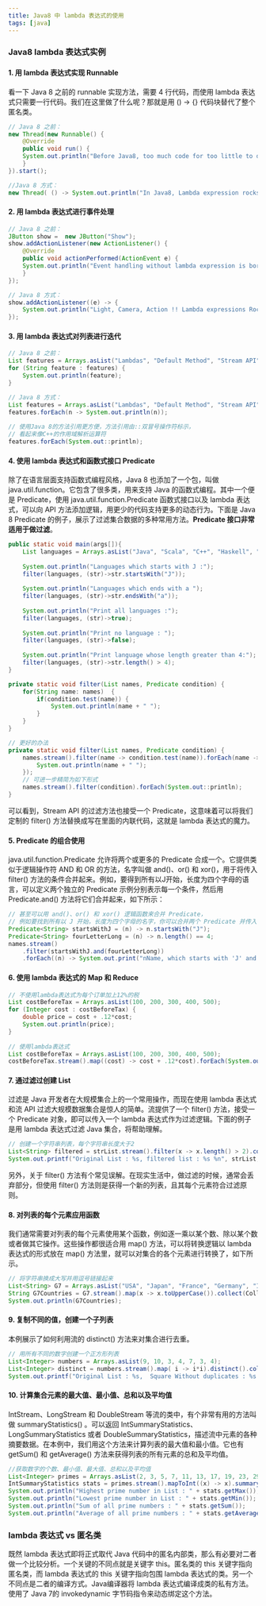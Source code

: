 ```yaml
---
title: Java8 中 lambda 表达式的使用
tags: [java]
---
```


### Java8 lambda 表达式实例

#### 1. 用 lambda 表达式实现 Runnable

看一下 Java 8 之前的 runnable 实现方法，需要 4 行代码，而使用 lambda 表达式只需要一行代码。我们在这里做了什么呢？那就是用 () -> {} 代码块替代了整个匿名类。

```java
// Java 8 之前：
new Thread(new Runnable() {
    @Override
    public void run() {
    System.out.println("Before Java8, too much code for too little to do");
    }
}).start();

//Java 8 方式：
new Thread( () -> System.out.println("In Java8, Lambda expression rocks !!") ).start();
```

#### 2. 用 lambda 表达式进行事件处理

````java
// Java 8 之前：
JButton show =  new JButton("Show");
show.addActionListener(new ActionListener() {
    @Override
    public void actionPerformed(ActionEvent e) {
    System.out.println("Event handling without lambda expression is boring");
    }
});

// Java 8 方式：
show.addActionListener((e) -> {
    System.out.println("Light, Camera, Action !! Lambda expressions Rocks");
});
````

#### 3. 用 lambda 表达式对列表进行迭代

```java
// Java 8 之前：
List features = Arrays.asList("Lambdas", "Default Method", "Stream API", "Date and Time API");
for (String feature : features) {
    System.out.println(feature);
}

// Java 8 方式：
List features = Arrays.asList("Lambdas", "Default Method", "Stream API", "Date and Time API");
features.forEach(n -> System.out.println(n));
 
// 使用Java 8的方法引用更方便，方法引用由::双冒号操作符标示，
// 看起来像C++的作用域解析运算符
features.forEach(System.out::println);
```

#### 4. 使用 lambda 表达式和函数式接口 Predicate

除了在语言层面支持函数式编程风格，Java 8 也添加了一个包，叫做 java.util.function。它包含了很多类，用来支持 Java 的函数式编程。其中一个便是 Predicate，使用 java.util.function.Predicate 函数式接口以及 lambda 表达式，可以向 API 方法添加逻辑，用更少的代码支持更多的动态行为。下面是 Java 8 Predicate 的例子，展示了过滤集合数据的多种常用方法。**Predicate 接口非常适用于做过滤**。

```java
public static void main(args[]){
    List languages = Arrays.asList("Java", "Scala", "C++", "Haskell", "Lisp");
 
    System.out.println("Languages which starts with J :");
    filter(languages, (str)->str.startsWith("J"));
 
    System.out.println("Languages which ends with a ");
    filter(languages, (str)->str.endsWith("a"));
 
    System.out.println("Print all languages :");
    filter(languages, (str)->true);
 
    System.out.println("Print no language : ");
    filter(languages, (str)->false);
 
    System.out.println("Print language whose length greater than 4:");
    filter(languages, (str)->str.length() > 4);
}

private static void filter(List names, Predicate condition) {
    for(String name: names)  {
        if(condition.test(name)) {
            System.out.println(name + " ");
        }
    }
}

// 更好的办法
private static void filter(List names, Predicate condition) {
    names.stream().filter(name -> condition.test(name)).forEach(name -> {
        System.out.println(name + " ");
    });
    // 可进一步精简为如下形式
    names.stream().filter(condition).forEach(System.out::println);
}
```

可以看到，Stream API 的过滤方法也接受一个 Predicate，这意味着可以将我们定制的 filter() 方法替换成写在里面的内联代码，这就是 lambda 表达式的魔力。

#### 5. Predicate 的组合使用

java.util.function.Predicate 允许将两个或更多的 Predicate 合成一个。它提供类似于逻辑操作符 AND 和 OR 的方法，名字叫做 and()、or() 和 xor()，用于将传入 filter() 方法的条件合并起来。例如，要得到所有以J开始，长度为四个字母的语言，可以定义两个独立的 Predicate 示例分别表示每一个条件，然后用  Predicate.and() 方法将它们合并起来，如下所示：

```java
// 甚至可以用 and()、or() 和 xor() 逻辑函数来合并 Predicate，
// 例如要找到所有以 J 开始，长度为四个字母的名字，你可以合并两个 Predicate 并传入
Predicate<String> startsWithJ = (n) -> n.startsWith("J");
Predicate<String> fourLetterLong = (n) -> n.length() == 4;
names.stream()
    .filter(startsWithJ.and(fourLetterLong))
    .forEach((n) -> System.out.print("nName, which starts with 'J' and four letter long is : " + n));
```

#### 6. 使用 lambda 表达式的 Map 和 Reduce

```java
// 不使用lambda表达式为每个订单加上12%的税
List costBeforeTax = Arrays.asList(100, 200, 300, 400, 500);
for (Integer cost : costBeforeTax) {
    double price = cost + .12*cost;
    System.out.println(price);
}
 
// 使用lambda表达式
List costBeforeTax = Arrays.asList(100, 200, 300, 400, 500);
costBeforeTax.stream().map((cost) -> cost + .12*cost).forEach(System.out::println);
```

#### 7. 通过滤过创建 List

过滤是 Java 开发者在大规模集合上的一个常用操作，而现在使用 lambda 表达式和流 API 过滤大规模数据集合是惊人的简单。流提供了一个 filter() 方法，接受一个 Predicate 对象，即可以传入一个 lambda 表达式作为过滤逻辑。下面的例子是用 lambda 表达式过滤 Java 集合，将帮助理解。

```java
// 创建一个字符串列表，每个字符串长度大于2
List<String> filtered = strList.stream().filter(x -> x.length() > 2).collect(Collectors.toList());
System.out.printf("Original List : %s, filtered list : %s %n", strList, filtered);
```

另外，关于 filter() 方法有个常见误解。在现实生活中，做过滤的时候，通常会丢弃部分，但使用 filter() 方法则是获得一个新的列表，且其每个元素符合过滤原则。

#### 8. 对列表的每个元素应用函数

我们通常需要对列表的每个元素使用某个函数，例如逐一乘以某个数、除以某个数或者做其它操作。这些操作都很适合用 map() 方法，可以将转换逻辑以 lambda 表达式的形式放在 map() 方法里，就可以对集合的各个元素进行转换了，如下所示。

```java
// 将字符串换成大写并用逗号链接起来
List<String> G7 = Arrays.asList("USA", "Japan", "France", "Germany", "Italy", "U.K.","Canada");
String G7Countries = G7.stream().map(x -> x.toUpperCase()).collect(Collectors.joining(", "));
System.out.println(G7Countries);
```

#### 9. 复制不同的值，创建一个子列表

本例展示了如何利用流的 distinct() 方法来对集合进行去重。

```java
// 用所有不同的数字创建一个正方形列表
List<Integer> numbers = Arrays.asList(9, 10, 3, 4, 7, 3, 4);
List<Integer> distinct = numbers.stream().map( i -> i*i).distinct().collect(Collectors.toList());
System.out.printf("Original List : %s,  Square Without duplicates : %s %n", numbers, distinct);
```

#### 10. 计算集合元素的最大值、最小值、总和以及平均值

IntStream、LongStream 和 DoubleStream 等流的类中，有个非常有用的方法叫做 summaryStatistics() 。可以返回 IntSummaryStatistics、LongSummaryStatistics 或者 DoubleSummaryStatistics，描述流中元素的各种摘要数据。在本例中，我们用这个方法来计算列表的最大值和最小值。它也有 getSum() 和 getAverage() 方法来获得列表的所有元素的总和及平均值。

```java
//获取数字的个数、最小值、最大值、总和以及平均值
List<Integer> primes = Arrays.asList(2, 3, 5, 7, 11, 13, 17, 19, 23, 29);
IntSummaryStatistics stats = primes.stream().mapToInt((x) -> x).summaryStatistics();
System.out.println("Highest prime number in List : " + stats.getMax());
System.out.println("Lowest prime number in List : " + stats.getMin());
System.out.println("Sum of all prime numbers : " + stats.getSum());
System.out.println("Average of all prime numbers : " + stats.getAverage());
```

### lambda 表达式 vs 匿名类

 既然 lambda 表达式即将正式取代 Java 代码中的匿名内部类，那么有必要对二者做一个比较分析。一个关键的不同点就是关键字 this。匿名类的 this 关键字指向匿名类，而 lambda 表达式的 this 关键字指向包围 lambda 表达式的类。另一个不同点是二者的编译方式。Java编译器将 lambda 表达式编译成类的私有方法。使用了 Java 7的 invokedynamic 字节码指令来动态绑定这个方法。